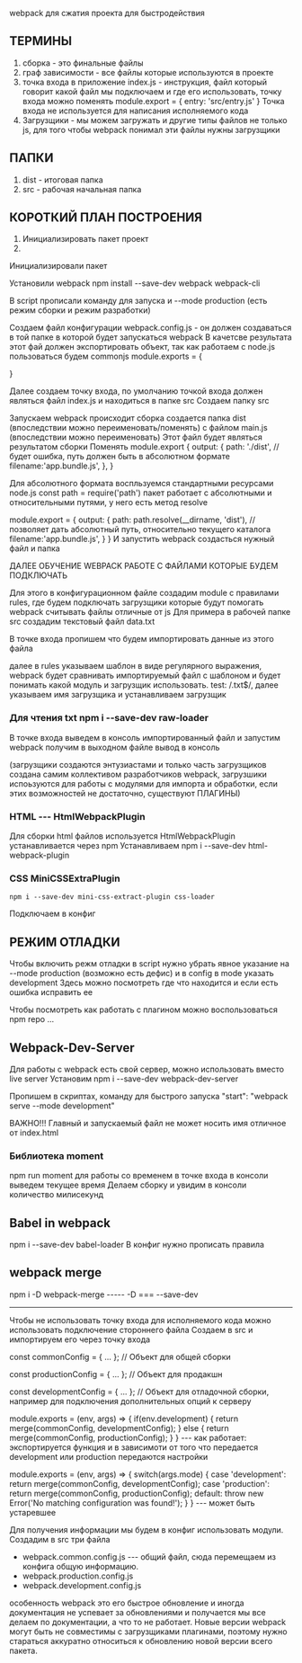 webpack для сжатия проекта для быстродействия

## ТЕРМИНЫ
1. сборка - это финальные файлы
2. граф зависимости - все файлы которые используются в проекте
3. точка входа в приложение index.js - инструкция, файл который говорит какой файл мы подключаем и где его использовать, точку входа можно поменять
    module.export = {
        entry: 'src/entry.js'
    } 
    Точка входа не используется для написания исполняемого кода
4. Загрузщики - мы можем загружать и другие типы файлов не только js, для того чтобы webpack понимал эти файлы нужны загрузщики


## ПАПКИ
1. dist - итоговая папка
2. src - рабочая начальная папка

## КОРОТКИЙ ПЛАН ПОСТРОЕНИЯ
1. Инициализировать пакет проект
2. 


Инициализировали пакет  

Установили webpack 
npm install --save-dev webpack webpack-cli

В script прописали команду для запуска и --mode production (есть режим сборки и режим разработки)

Создаем файл конфигурации webpack.config.js - он должен создаваться в той папке в которой будет запускаться webpack
В качетсве результата этот фай должен экспортировать объект, так как работаем с node.js пользоваться будем commonjs
module.exports = {
    
} 

Далее создаем точку входа, по умолчанию точкой входа должен являться файл index.js и находиться в папке src
Создаем папку src

Запускаем webpack происходит сборка создается папка dist (впоследствии можно переименовать/поменять) с файлом main.js (впоследствии можно переименовать)
Этот файл будет являться результатом сборки
Поменять 
module.export {
    output: { 
        path: './dist',  // будет ошибка, путь должен быть в абсолютном формате
        filename:'app.bundle.js',
    },
}

Для абсолютного формата воспльзуемся стандартными ресурсами node.js
const path = require('path') пакет работает с абсолютными и относительными путями, у него есть метод resolve

module.export = {
    output: {
        path: path.resolve(__dirname, 'dist'),  // позволяет дать абсолютный путь, относительно текущего каталога
        filename:'app.bundle.js',
    }
}
И запустить webpack создасться нужный файл и папка




ДАЛЕЕ ОБУЧЕНИЕ WEBPACK РАБОТЕ С ФАЙЛАМИ КОТОРЫЕ БУДЕМ ПОДКЛЮЧАТЬ

Для этого в конфигурационном файле создадим module с правилами rules, где будем подключать загрузщики которые будут помогать webpack считывать файлы отличные от js
Для примера в рабочей папке src создадим текстовый файл data.txt

В точке входа пропишем что будем импортировать данные из этого файла

далее в rules указываем шаблон в виде регулярного выражения, webpack будет сравнивать импортируемый файл с шаблоном и будет понимать какой модуль и загрузщик использовать. test: /\.txt$/, далее указываем имя загрузщика и устанавливаем загрузщик

 ### Для чтения txt npm i --save-dev raw-loader

В точке входа выведем в консоль импортированный файл и запустим webpack получим в выходном файле вывод в консоль

(загрузщики создаются энтузиастами и только часть загрузщиков создана самим коллективом разработчиков webpack, загрузшики испоьзуются для работы с модулями для импорта и обработки, если этих возможностей не достаточно, существуют ПЛАГИНЫ)


### HTML --- HtmlWebpackPlugin
Для сборки html файлов используется HtmlWebpackPlugin устанавливается через npm
Устанавливаем npm i --save-dev html-webpack-plugin


### CSS MiniCSSExtraPlugin
    npm i --save-dev mini-css-extract-plugin css-loader


Подключаем в конфиг 


## РЕЖИМ ОТЛАДКИ 

Чтобы включить режм отладки в script нужно убрать явное указание на --mode production (возможно есть дефис) и в config в mode указать development
Здесь можно посмотреть где что находится и если есть ошибка исправить ее


Чтобы посмотреть как работать с плагином можно воспользоваться npm repo ...



## Webpack-Dev-Server
Для работы c webpack есть свой сервер, можно использовать вместо live server
Установим
npm i --save-dev webpack-dev-server

Пропишем в скриптах, команду для быстрого запуска
"start": "webpack serve --mode development"

ВАЖНО!!! Главный и запускаемый файл не может носить имя отличное от index.html


### Библиотека moment
npm run moment для работы со временем
в точке входа в консоли выведем текущее время
Делаем сборку и увидим в консоли количество милисекунд


## Babel in webpack
npm i --save-dev babel-loader
В конфиг нужно прописать правила 

## webpack merge
npm i -D webpack-merge    -----    -D === --save-dev


________________

Чтобы не использовать точку входа для исполняемого кода можно использовать подключение стороннего файла
Создаем в src и импортируем его через точку входа

const commonConfig = { ... };    // Объект для общей сборки

const productionConfig = { ... }; // Объект для продакшн

const developmentConfig = { ... }; // Объект для отладочной сборки, например для подключения дополнительных опций к серверу

module.exports = (env, args) => { 
    if(env.development) {
        return merge(commonConfig, developmentConfig);
    }
    else {
        return merge(commonConfig, productionConfig);
    }
} --- как работает: экспортируется функция и в зависимоти от того что передается development или production передаются настройки

module.exports = (env, args) => { 
  switch(args.mode) {
    case 'development':
      return merge(commonConfig, developmentConfig);
    case 'production':
      return merge(commonConfig, productionConfig);
    default:
      throw new Error('No matching configuration was found!');
  }
}  --- может быть устаревшее

Для получения информации мы будем в конфиг использовать модули.
Создадим в src три файла
  - webpack.common.config.js  ---  общий файл, сюда перемещаем из конфига общую информацию. 
  - webpack.production.config.js
  - webpack.development.config.js


особенность webpack это его быстрое обновление и иногда документация не успевает за обновлениями и получается мы все делаем по документации, а что то не работает. Новые версии webpack могут быть не совместимы с загрузщиками плагинами, поэтому нужно стараться аккуратно относиться к обновлению новой версии всего пакета.
